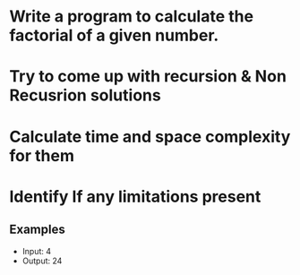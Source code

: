 # Write a program to calculate the factorial of a given number.

# Try to come up with recursion & Non Recusrion solutions
# Calculate time and space complexity for them
# Identify If any limitations present 


## Examples

* Input: 4
* Output: 24